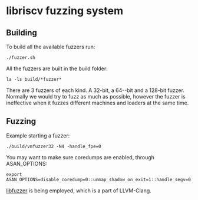 # libriscv fuzzing system

## Building

To build all the available fuzzers run:
```
./fuzzer.sh
```

All the fuzzers are built in the build folder:
```
la -ls build/*fuzzer*
```
There are 3 fuzzers of each kind. A 32-bit, a 64--bit and a 128-bit fuzzer. Normally we would try to fuzz as much as possible, however the fuzzer is ineffective when it fuzzes different machines and loaders at the same time.

## Fuzzing

Example starting a fuzzer:
```
./build/vmfuzzer32 -N4 -handle_fpe=0
```
You may want to make sure coredumps are enabled, through ASAN_OPTIONS:
```
export ASAN_OPTIONS=disable_coredump=0::unmap_shadow_on_exit=1::handle_segv=0::handle_sigfpe=0
```

[libfuzzer](https://llvm.org/docs/LibFuzzer.html) is being employed, which is a part of LLVM-Clang.
